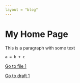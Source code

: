 ```yaml
---
layout = "blog"
---
```

# My Home Page

This is a paragraph with some text

```
a = b + c
```

[Go to file 1](./file1/)

[Go to draft 1](./drafts/draft1/)
